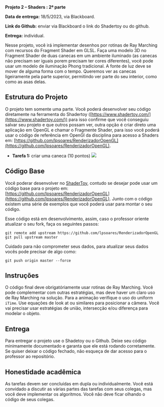 
**Projeto 2 – Shaders : 2ª parte**

**Data de entrega:** 18/5/2023, via Blackboard.

**Link do Github:** enviar via Blackboard o link do Shadertoy ou do github.

**Entrega:** individual.

Nesse projeto, você irá implementar desenhos por rotinas de Ray Marching com recursos do Fragment Shader em GLSL. Faça uma modelo 3D no Fragment Shader de duas canecas em um ambiente iluminado (as canecas não precisam ser iguais porem precisam ter cores diferentes), você pode usar um modelo de iluminação Phong tradicional. A fonte de luz deve se mover de alguma forma com o tempo. Queremos ver as canecas ligeiramente pela parte superior, permitindo ver parte do seu interior, como como as asas delas.


## Estrutura do Projeto

O projeto tem somente uma parte. Você poderá desenvolver seu código diretamente na ferramenta do Shadertoy ([https://www.shadertoy.com/](https://www.shadertoy.com/)) para isso confirme que você conseguiu salvar seu projeto e que outros possam ver, outra opção é criar direto uma aplicação em OpenGL e chamar o Fragmente Shader, para isso você poderá usar o código de referência em OpenGl da disciplina para acesso a Shaders em: [https://github.com/lpsoares/RenderizadorOpenGL](https://github.com/lpsoares/RenderizadorOpenGL).

* **Tarefa 1:** criar uma caneca (10 pontos)
![](../imagens/proj22.gif)

## Código Base

Você poderar desenvolver no [ShaderToy](https://www.shadertoy.com/), contudo se desejar pode usar um código base para o projeto em: [https://github.com/lpsoares/RenderizadorOpenGL](https://github.com/lpsoares/RenderizadorOpenGL). Junto com o código existem uma série de exemplos que você poderá usar para montar o seu código.

Esse código está em desenvolvimento, assim, caso o professor oriente atualizar o seu fork, faça os seguintes passos:

```
git remote add upstream https://github.com/lpsoares/RenderizadorOpenGL
git pull upstream master
```

Cuidado para não comprometer seus dados, para atualizar seus dados vocês pode precisar de algo como:

```
git push origin master --force
```

## Instruções

O código final deve obrigatóriamente usar rotinas de Ray Marching. Você pode complementar com outras estratégias, mas deve haver um claro uso de Ray Marching na solução. Para a animação verifique o uso do uniform `iTime`. Use equações de look at ou similares para posicionar a câmera. Você vai precisar usar estratégias de união, intersecção e/ou diferença para modelar o objeto.


## Entrega

Para entregar o projeto use o Shadetoy ou o Github. Deixe seu código minimamente documentado e garanta que ele está rodando corretamente. Se quiser deixar o código fechado, não esqueça de dar acesso para o professor ao repositório.


## Honestidade acadêmica

As tarefas devem ser concluídas em dupla ou individualmente. Você está convidado a discutir as várias partes das tarefas com seus colegas, mas você deve implementar os algoritmos. Você não deve ficar olhando o código de seus colegas.
